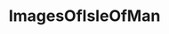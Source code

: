 ---
title: ImagesOfIsleOfMan
crosslinks:
- imagesofnetwork
- aww
- MaddenUltimateTeam
- pics
- tattoo
- Jaguars
- funny
- MemeDemocracy
- OldSchoolCool
- freefolk
- gifs
- BigBrother
- mildlyinteresting
- EarthPorn
- UKcoins
- ChiefKeef
- PhotoshopRequest
- wholesomememes
- motorcycles
- FIFA
---